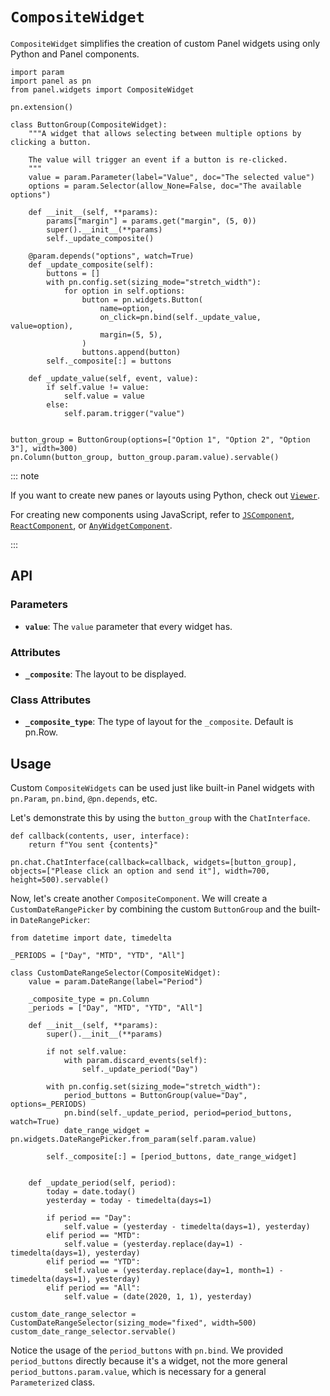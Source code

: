 # `CompositeWidget`

`CompositeWidget` simplifies the creation of custom Panel widgets using only Python and Panel components.

```{pyodide}
import param
import panel as pn
from panel.widgets import CompositeWidget

pn.extension()

class ButtonGroup(CompositeWidget):
    """A widget that allows selecting between multiple options by clicking a button.

    The value will trigger an event if a button is re-clicked.
    """
    value = param.Parameter(label="Value", doc="The selected value")
    options = param.Selector(allow_None=False, doc="The available options")

    def __init__(self, **params):
        params["margin"] = params.get("margin", (5, 0))
        super().__init__(**params)
        self._update_composite()

    @param.depends("options", watch=True)
    def _update_composite(self):
        buttons = []
        with pn.config.set(sizing_mode="stretch_width"):
            for option in self.options:
                button = pn.widgets.Button(
                    name=option,
                    on_click=pn.bind(self._update_value, value=option),
                    margin=(5, 5),
                )
                buttons.append(button)
        self._composite[:] = buttons

    def _update_value(self, event, value):
        if self.value != value:
            self.value = value
        else:
            self.param.trigger("value")


button_group = ButtonGroup(options=["Option 1", "Option 2", "Option 3"], width=300)
pn.Column(button_group, button_group.param.value).servable()
```

::: note

If you want to create new panes or layouts using Python, check out [`Viewer`](Viewer.md).

For creating new components using JavaScript, refer to [`JSComponent`](JSComponent.md), [`ReactComponent`](ReactComponent.md), or [`AnyWidgetComponent`](AnyWidgetComponent.md).

:::

## API

### Parameters

- **`value`**: The `value` parameter that every widget has.

### Attributes

- **`_composite`**: The layout to be displayed.

### Class Attributes

- **`_composite_type`**: The type of layout for the `_composite`. Default is pn.Row.

## Usage

Custom `CompositeWidgets` can be used just like built-in Panel widgets with `pn.Param`, `pn.bind`, `@pn.depends`, etc.

Let's demonstrate this by using the `button_group` with the `ChatInterface`.

```{pyodide}
def callback(contents, user, interface):
    return f"You sent {contents}"

pn.chat.ChatInterface(callback=callback, widgets=[button_group], objects=["Please click an option and send it"], width=700, height=500).servable()
```

Now, let's create another `CompositeComponent`. We will create a `CustomDateRangePicker` by combining the custom `ButtonGroup` and the built-in `DateRangePicker`:

```{pyodide}
from datetime import date, timedelta

_PERIODS = ["Day", "MTD", "YTD", "All"]

class CustomDateRangeSelector(CompositeWidget):
    value = param.DateRange(label="Period")

    _composite_type = pn.Column
    _periods = ["Day", "MTD", "YTD", "All"]

    def __init__(self, **params):
        super().__init__(**params)

        if not self.value:
            with param.discard_events(self):
                self._update_period("Day")

        with pn.config.set(sizing_mode="stretch_width"):
            period_buttons = ButtonGroup(value="Day", options=_PERIODS)
            pn.bind(self._update_period, period=period_buttons, watch=True)
            date_range_widget = pn.widgets.DateRangePicker.from_param(self.param.value)

        self._composite[:] = [period_buttons, date_range_widget]


    def _update_period(self, period):
        today = date.today()
        yesterday = today - timedelta(days=1)

        if period == "Day":
            self.value = (yesterday - timedelta(days=1), yesterday)
        elif period == "MTD":
            self.value = (yesterday.replace(day=1) - timedelta(days=1), yesterday)
        elif period == "YTD":
            self.value = (yesterday.replace(day=1, month=1) - timedelta(days=1), yesterday)
        elif period == "All":
            self.value = (date(2020, 1, 1), yesterday)

custom_date_range_selector = CustomDateRangeSelector(sizing_mode="fixed", width=500)
custom_date_range_selector.servable()
```

Notice the usage of the `period_buttons` with `pn.bind`. We provided `period_buttons` directly because it's a widget, not the more general `period_buttons.param.value`, which is necessary for a general `Parameterized` class.
